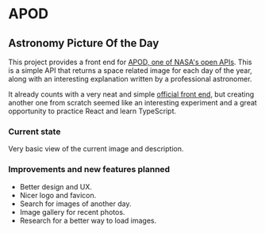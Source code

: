 # APOD
## Astronomy Picture Of the Day
This project provides a front end for [APOD, one of NASA's open APIs](https://api.nasa.gov/).
This is a simple API that returns a space related image for each day of the year, along with an interesting explanation written by a professional astronomer. 

It already counts with a very neat and simple [official front end](https://apod.nasa.gov/apod/astropix.html), but creating another one from scratch seemed like an interesting experiment and a great opportunity to practice React and learn TypeScript.

### Current state
Very basic view of the current image and description.

### Improvements and new features planned
- Better design and UX.
- Nicer logo and favicon.
- Search for images of another day.
- Image gallery for recent photos.
- Research for a better way to load images.
